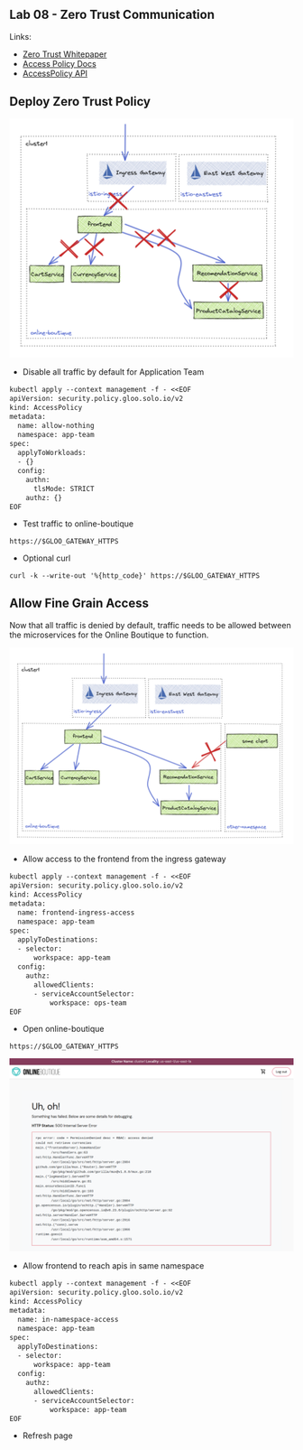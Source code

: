 ## Lab 08 - Zero Trust Communication <a name="lab-08---zero-trust-communication-"></a>


Links:
  - [Zero Trust Whitepaper](https://www.solo.io/zero-trust/)
  - [Access Policy Docs](https://docs.solo.io/gloo-mesh-enterprise/latest/policies/access/)
  - [AccessPolicy API](https://docs.solo.io/gloo-mesh-enterprise/latest/reference/api/access_policy/)

## Deploy Zero Trust Policy

![Zero trust appp team](images/zero-trust.png)
* Disable all traffic by default for Application Team
```shell
kubectl apply --context management -f - <<EOF
apiVersion: security.policy.gloo.solo.io/v2
kind: AccessPolicy
metadata:
  name: allow-nothing
  namespace: app-team
spec:
  applyToWorkloads:
  - {}
  config:
    authn:
      tlsMode: STRICT
    authz: {}
EOF
```

* Test traffic to online-boutique
```shell
https://$GLOO_GATEWAY_HTTPS
```

* Optional curl
```shell
curl -k --write-out '%{http_code}' https://$GLOO_GATEWAY_HTTPS
```

## Allow Fine Grain Access

Now that all traffic is denied by default, traffic needs to be allowed between the microservices for the Online Boutique to function.

![Zero trust appp team](images/fine-grained-access.png)
* Allow access to the frontend from the ingress gateway
```shell
kubectl apply --context management -f - <<EOF
apiVersion: security.policy.gloo.solo.io/v2
kind: AccessPolicy
metadata:
  name: frontend-ingress-access
  namespace: app-team
spec:
  applyToDestinations:
  - selector:
      workspace: app-team
  config:
    authz:
      allowedClients:
      - serviceAccountSelector:
          workspace: ops-team
EOF
```
* Open online-boutique
```shell
https://$GLOO_GATEWAY_HTTPS
```
![](images/zero-trust-ingress.png)
* Allow frontend to reach apis in same namespace
```shell
kubectl apply --context management -f - <<EOF
apiVersion: security.policy.gloo.solo.io/v2
kind: AccessPolicy
metadata:
  name: in-namespace-access
  namespace: app-team
spec:
  applyToDestinations:
  - selector:
      workspace: app-team
  config:
    authz:
      allowedClients:
      - serviceAccountSelector:
          workspace: app-team
EOF
```

* Refresh page
